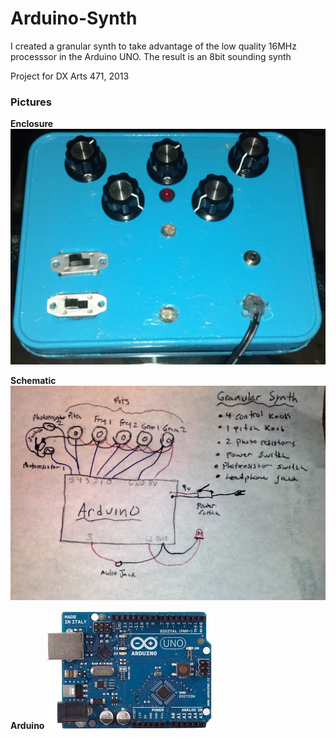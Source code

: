 # Arduino-Synth

I created a granular synth to take advantage of the low quality 16MHz processsor in the Arduino UNO. The result is an 8bit sounding synth

Project for DX Arts 471, 2013

### Pictures
**Enclosure**
![alt text](https://github.com/jake-g/Arduino-Synth/blob/master/pics/case.jpg?raw=true "Setup")

**Schematic**
![alt text](https://github.com/jake-g/Arduino-Synth/blob/master/pics/schematics.jpg?raw=true "Schematic")

**Arduino**
![alt text](https://github.com/jake-g/Arduino-Synth/blob/master/pics/uno.jpeg?raw=true "Arduino")
